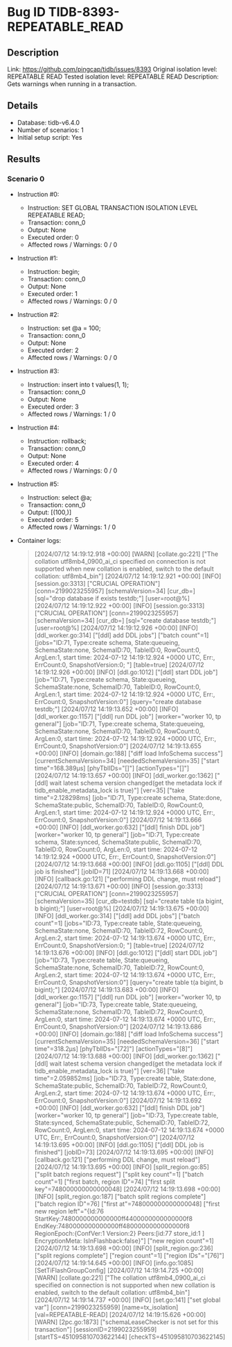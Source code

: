 # Bug ID TIDB-8393-REPEATABLE_READ

## Description

Link:                     https://github.com/pingcap/tidb/issues/8393
Original isolation level: REPEATABLE READ
Tested isolation level:   REPEATABLE READ
Description:              Gets warnings when running in a transaction.


## Details
 * Database: tidb-v6.4.0
 * Number of scenarios: 1
 * Initial setup script: Yes

## Results
### Scenario 0
 * Instruction #0:
     - Instruction:  SET GLOBAL TRANSACTION ISOLATION LEVEL REPEATABLE READ;
     - Transaction: conn_0
     - Output: None
     - Executed order: 0
     - Affected rows / Warnings: 0 / 0
 * Instruction #1:
     - Instruction:  begin;
     - Transaction: conn_0
     - Output: None
     - Executed order: 1
     - Affected rows / Warnings: 0 / 0
 * Instruction #2:
     - Instruction:  set @a = 100;
     - Transaction: conn_0
     - Output: None
     - Executed order: 2
     - Affected rows / Warnings: 0 / 0
 * Instruction #3:
     - Instruction:  insert into t values(1, 1);
     - Transaction: conn_0
     - Output: None
     - Executed order: 3
     - Affected rows / Warnings: 1 / 0
 * Instruction #4:
     - Instruction:  rollback;
     - Transaction: conn_0
     - Output: None
     - Executed order: 4
     - Affected rows / Warnings: 0 / 0
 * Instruction #5:
     - Instruction:  select @a;
     - Transaction: conn_0
     - Output: [(100,)]
     - Executed order: 5
     - Affected rows / Warnings: 1 / 0

 * Container logs:
   > [2024/07/12 14:19:12.918 +00:00] [WARN] [collate.go:221] ["The collation utf8mb4_0900_ai_ci specified on connection is not supported when new collation is enabled, switch to the default collation: utf8mb4_bin"]
   > [2024/07/12 14:19:12.921 +00:00] [INFO] [session.go:3313] ["CRUCIAL OPERATION"] [conn=2199023255957] [schemaVersion=34] [cur_db=] [sql="drop database if exists testdb;"] [user=root@%]
   > [2024/07/12 14:19:12.922 +00:00] [INFO] [session.go:3313] ["CRUCIAL OPERATION"] [conn=2199023255957] [schemaVersion=34] [cur_db=] [sql="create database testdb;"] [user=root@%]
   > [2024/07/12 14:19:12.926 +00:00] [INFO] [ddl_worker.go:314] ["[ddl] add DDL jobs"] ["batch count"=1] [jobs="ID:71, Type:create schema, State:queueing, SchemaState:none, SchemaID:70, TableID:0, RowCount:0, ArgLen:1, start time: 2024-07-12 14:19:12.924 +0000 UTC, Err:<nil>, ErrCount:0, SnapshotVersion:0; "] [table=true]
   > [2024/07/12 14:19:12.926 +00:00] [INFO] [ddl.go:1012] ["[ddl] start DDL job"] [job="ID:71, Type:create schema, State:queueing, SchemaState:none, SchemaID:70, TableID:0, RowCount:0, ArgLen:1, start time: 2024-07-12 14:19:12.924 +0000 UTC, Err:<nil>, ErrCount:0, SnapshotVersion:0"] [query="create database testdb;"]
   > [2024/07/12 14:19:13.652 +00:00] [INFO] [ddl_worker.go:1157] ["[ddl] run DDL job"] [worker="worker 10, tp general"] [job="ID:71, Type:create schema, State:queueing, SchemaState:none, SchemaID:70, TableID:0, RowCount:0, ArgLen:0, start time: 2024-07-12 14:19:12.924 +0000 UTC, Err:<nil>, ErrCount:0, SnapshotVersion:0"]
   > [2024/07/12 14:19:13.655 +00:00] [INFO] [domain.go:188] ["diff load InfoSchema success"] [currentSchemaVersion=34] [neededSchemaVersion=35] ["start time"=168.389µs] [phyTblIDs="[]"] [actionTypes="[]"]
   > [2024/07/12 14:19:13.657 +00:00] [INFO] [ddl_worker.go:1362] ["[ddl] wait latest schema version changed(get the metadata lock if tidb_enable_metadata_lock is true)"] [ver=35] ["take time"=2.128298ms] [job="ID:71, Type:create schema, State:done, SchemaState:public, SchemaID:70, TableID:0, RowCount:0, ArgLen:1, start time: 2024-07-12 14:19:12.924 +0000 UTC, Err:<nil>, ErrCount:0, SnapshotVersion:0"]
   > [2024/07/12 14:19:13.666 +00:00] [INFO] [ddl_worker.go:632] ["[ddl] finish DDL job"] [worker="worker 10, tp general"] [job="ID:71, Type:create schema, State:synced, SchemaState:public, SchemaID:70, TableID:0, RowCount:0, ArgLen:0, start time: 2024-07-12 14:19:12.924 +0000 UTC, Err:<nil>, ErrCount:0, SnapshotVersion:0"]
   > [2024/07/12 14:19:13.668 +00:00] [INFO] [ddl.go:1105] ["[ddl] DDL job is finished"] [jobID=71]
   > [2024/07/12 14:19:13.668 +00:00] [INFO] [callback.go:121] ["performing DDL change, must reload"]
   > [2024/07/12 14:19:13.671 +00:00] [INFO] [session.go:3313] ["CRUCIAL OPERATION"] [conn=2199023255957] [schemaVersion=35] [cur_db=testdb] [sql="create table t(a bigint, b bigint);"] [user=root@%]
   > [2024/07/12 14:19:13.675 +00:00] [INFO] [ddl_worker.go:314] ["[ddl] add DDL jobs"] ["batch count"=1] [jobs="ID:73, Type:create table, State:queueing, SchemaState:none, SchemaID:70, TableID:72, RowCount:0, ArgLen:2, start time: 2024-07-12 14:19:13.674 +0000 UTC, Err:<nil>, ErrCount:0, SnapshotVersion:0; "] [table=true]
   > [2024/07/12 14:19:13.676 +00:00] [INFO] [ddl.go:1012] ["[ddl] start DDL job"] [job="ID:73, Type:create table, State:queueing, SchemaState:none, SchemaID:70, TableID:72, RowCount:0, ArgLen:2, start time: 2024-07-12 14:19:13.674 +0000 UTC, Err:<nil>, ErrCount:0, SnapshotVersion:0"] [query="create table t(a bigint, b bigint);"]
   > [2024/07/12 14:19:13.683 +00:00] [INFO] [ddl_worker.go:1157] ["[ddl] run DDL job"] [worker="worker 10, tp general"] [job="ID:73, Type:create table, State:queueing, SchemaState:none, SchemaID:70, TableID:72, RowCount:0, ArgLen:0, start time: 2024-07-12 14:19:13.674 +0000 UTC, Err:<nil>, ErrCount:0, SnapshotVersion:0"]
   > [2024/07/12 14:19:13.686 +00:00] [INFO] [domain.go:188] ["diff load InfoSchema success"] [currentSchemaVersion=35] [neededSchemaVersion=36] ["start time"=318.2µs] [phyTblIDs="[72]"] [actionTypes="[8]"]
   > [2024/07/12 14:19:13.688 +00:00] [INFO] [ddl_worker.go:1362] ["[ddl] wait latest schema version changed(get the metadata lock if tidb_enable_metadata_lock is true)"] [ver=36] ["take time"=2.059852ms] [job="ID:73, Type:create table, State:done, SchemaState:public, SchemaID:70, TableID:72, RowCount:0, ArgLen:2, start time: 2024-07-12 14:19:13.674 +0000 UTC, Err:<nil>, ErrCount:0, SnapshotVersion:0"]
   > [2024/07/12 14:19:13.692 +00:00] [INFO] [ddl_worker.go:632] ["[ddl] finish DDL job"] [worker="worker 10, tp general"] [job="ID:73, Type:create table, State:synced, SchemaState:public, SchemaID:70, TableID:72, RowCount:0, ArgLen:0, start time: 2024-07-12 14:19:13.674 +0000 UTC, Err:<nil>, ErrCount:0, SnapshotVersion:0"]
   > [2024/07/12 14:19:13.695 +00:00] [INFO] [ddl.go:1105] ["[ddl] DDL job is finished"] [jobID=73]
   > [2024/07/12 14:19:13.695 +00:00] [INFO] [callback.go:121] ["performing DDL change, must reload"]
   > [2024/07/12 14:19:13.695 +00:00] [INFO] [split_region.go:85] ["split batch regions request"] ["split key count"=1] ["batch count"=1] ["first batch, region ID"=74] ["first split key"=748000000000000048]
   > [2024/07/12 14:19:13.698 +00:00] [INFO] [split_region.go:187] ["batch split regions complete"] ["batch region ID"=76] ["first at"=748000000000000048] ["first new region left"="{Id:76 StartKey:7480000000000000ff4400000000000000f8 EndKey:7480000000000000ff4800000000000000f8 RegionEpoch:{ConfVer:1 Version:2} Peers:[id:77 store_id:1 ] EncryptionMeta:<nil> IsInFlashback:false}"] ["new region count"=1]
   > [2024/07/12 14:19:13.698 +00:00] [INFO] [split_region.go:236] ["split regions complete"] ["region count"=1] ["region IDs"="[76]"]
   > [2024/07/12 14:19:14.645 +00:00] [INFO] [info.go:1085] [SetTiFlashGroupConfig]
   > [2024/07/12 14:19:14.725 +00:00] [WARN] [collate.go:221] ["The collation utf8mb4_0900_ai_ci specified on connection is not supported when new collation is enabled, switch to the default collation: utf8mb4_bin"]
   > [2024/07/12 14:19:14.737 +00:00] [INFO] [set.go:141] ["set global var"] [conn=2199023255959] [name=tx_isolation] [val=REPEATABLE-READ]
   > [2024/07/12 14:19:15.626 +00:00] [WARN] [2pc.go:1873] ["schemaLeaseChecker is not set for this transaction"] [sessionID=2199023255959] [startTS=451095810703622144] [checkTS=451095810703622145]
